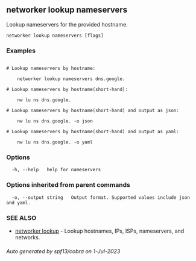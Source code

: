## networker lookup nameservers

Lookup nameservers for the provided hostname.

```
networker lookup nameservers [flags]
```

### Examples

```

# Lookup nameservers by hostname:

	networker lookup nameservers dns.google.

# Lookup nameservers by hostname(short-hand):

	nw lu ns dns.google.

# Lookup nameservers by hostname(short-hand) and output as json:

	nw lu ns dns.google. -o json

# Lookup nameservers by hostname(short-hand) and output as yaml:

	nw lu ns dns.google. -o yaml

```

### Options

```
  -h, --help   help for nameservers
```

### Options inherited from parent commands

```
  -o, --output string   Output format. Supported values include json and yaml.
```

### SEE ALSO

* [networker lookup](networker_lookup.md)	 - Lookup hostnames, IPs, ISPs, nameservers, and networks.

###### Auto generated by spf13/cobra on 1-Jul-2023
